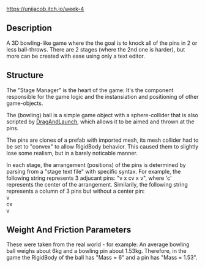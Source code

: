 https://unijacob.itch.io/week-4

## Description
A 3D bowling-like game where the the goal is to knock all of the pins in 2 or less ball-throws. There are 2 stages (where the 2nd one is harder), 
but more can be created with ease using only a text editor.

## Structure
The "Stage Manager" is the heart of the game: It's the component responsible for the game logic and the instansiation and positioning of other game-objects.

The (bowling) ball is a simple game object with a sphere-collider that is also scripted by [DragAndLaunch](https://github.com/UniJacob/Week4/blob/main/Assets/Scripts/DragAndLaunch.cs), which allows it to be aimed and thrown at the pins.

The pins are clones of a prefab with imported mesh, its mesh collider had to be set to "convex" to allow RigidBody behavior. This caused them to slightly
lose some realism, but in a barely noticable manner.

In each stage, the arrangement (positions) of the pins is determined by parsing from a "stage text file" with specific syntax. For example, the following string represents 3 adjucant pins: "v x cv x v", where 'c' represents the center of the arrangement. Similarily, the following string represents a column of 3 pins but without a center pin: <br />v<br />cx<br />v

## Weight And Friction Parameters
These were taken from the real world - for example: An average bowling ball weighs about 6kg and a bowling pin about 1.53kg. Therefore, in the game the RigidBody of the ball has "Mass = 6" and a pin has "Mass = 1.53".

